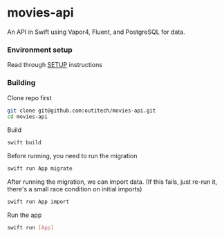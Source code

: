 # movies-api

An API in Swift using Vapor4, Fluent, and PostgreSQL for data.

### Environment setup
Read through [SETUP](SETUP.md) instructions

### Building
Clone repo first
```bash
git clone git@github.com:outitech/movies-api.git
cd movies-api
```

Build
```bash
swift build
```

Before running, you need to run the migration
```bash
swift run App migrate
```

After running the migration, we can import data.  (If this fails, just re-run it, there's a small race condition on initial imports)
```bash
swift run App import
```

Run the app
```bash
swift run [App]
```